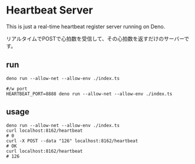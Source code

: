 # Heartbeat Server

This is just a real-time heartbeat register server running on Deno.

リアルタイムでPOSTで心拍数を受信して、その心拍数を返すだけのサーバーです。

## run 
```
deno run --allow-net --allow-env ./index.ts

#/w port
HEARTBEAT_PORT=8888 deno run --allow-net --allow-env ./index.ts
```

## usage
```
deno run --allow-net --allow-env ./index.ts
curl localhost:8162/heartbeat
# 0
curl -X POST --data "126" localhost:8162/heartbeat
# OK
curl localhost:8162/heartbeat
# 126
```
